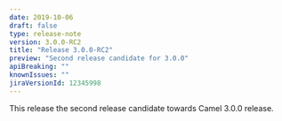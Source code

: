 ```yaml
---
date: 2019-10-06
draft: false 
type: release-note
version: 3.0.0-RC2
title: "Release 3.0.0-RC2"
preview: "Second release candidate for 3.0.0"
apiBreaking: ""
knownIssues: ""
jiraVersionId: 12345998
---
```


This release the second release candidate towards Camel 3.0.0 release.
